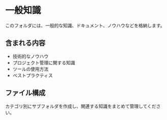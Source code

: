 # 一般知識

このフォルダには、一般的な知識、ドキュメント、ノウハウなどを格納します。

## 含まれる内容

- 技術的なノウハウ
- プロジェクト管理に関する知識
- ツールの使用方法
- ベストプラクティス

## ファイル構成

カテゴリ別にサブフォルダを作成し、関連する知識をまとめて管理してください。
